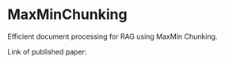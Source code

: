 # MaxMinChunking
Efficient document processing for RAG using MaxMin Chunking.

Link of published paper: 
